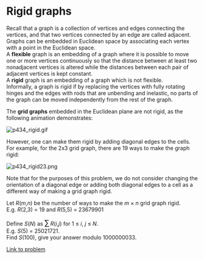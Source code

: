# Rigid graphs

<p>Recall that a graph is a collection of vertices and edges connecting the vertices, and that two vertices connected by an edge are called adjacent.<br />
Graphs can be embedded in Euclidean space by associating each vertex with a point in the Euclidean space.<br />
A <strong>flexible</strong> graph is an embedding of a graph where it is possible to move one or more vertices continuously so that the distance between at least two nonadjacent vertices is altered while the distances between each pair of adjacent vertices is kept constant.<br />
A <strong>rigid</strong> graph is an embedding of a graph which is not flexible.<br />
Informally, a graph is rigid if by replacing the vertices with fully rotating hinges and the edges with rods that are unbending and inelastic, no parts of the graph can be moved independently from the rest of the graph.
</p>
<p>The <strong>grid graphs</strong> embedded in the Euclidean plane are not rigid, as the following animation demonstrates:</p>
<div class="center"><img src="project/images/p434_rigid.gif" class="dark_img" alt="p434_rigid.gif" /></div>
<p>However, one can make them rigid by adding diagonal edges to the cells. For example, for the 2x3 grid graph, there are 19 ways to make the graph rigid:</p>
<div class="center"><img src="project/images/p434_rigid23.png" class="dark_img" alt="p434_rigid23.png" /></div>
<p>Note that for the purposes of this problem, we do not consider changing the orientation of a diagonal edge or adding both diagonal edges to a cell as a different way of making a grid graph rigid.
</p>
<p>Let <var>R</var>(<var>m</var>,<var>n</var>) be the number of ways to make the <var>m</var> × <var>n</var> grid graph rigid. <br />
E.g. <var>R</var>(2,3) = 19 and <var>R</var>(5,5) = 23679901
</p>
<p>Define <var>S</var>(<var>N</var>) as <span style="font-size:larger;"><span style="font-size:larger;">∑</span></span> <var>R</var>(<var>i</var>,<var>j</var>) for 1 ≤ <var>i</var>, <var>j</var> ≤ <var>N</var>.<br />
E.g. <var>S</var>(5) = 25021721.<br />
Find <var>S</var>(100), give your answer modulo 1000000033.
</p>

[Link to problem](https://projecteuler.net/problem=434)
